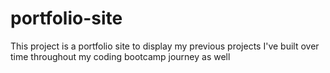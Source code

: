 # portfolio-site

This project is a portfolio site to display my previous projects I've built over time throughout my coding bootcamp journey as well